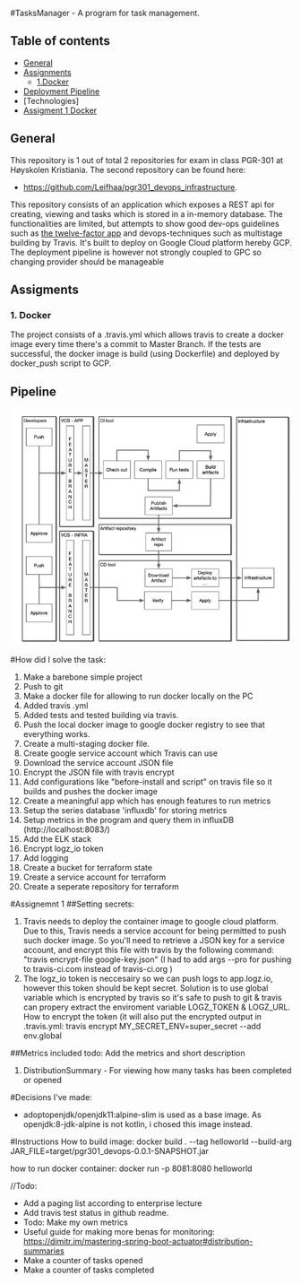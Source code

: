 #TasksManager - A program for task management.

 ## Table of contents
 * [General](#general)
 * [Assignments](#assigments)
    * [1.Docker](#1-docker)
 * [Deployment Pipeline ](#)
 * [Technologies]
 * [Assigment 1 Docker](#assignment-1-docker)
 
 ## General
 This repository is 1 out of total 2 repositories for exam in class PGR-301 at Høyskolen Kristiania.
 The second repository can be found here:
 * https://github.com/Leifhaa/pgr301_devops_infrastructure.
 
 This repository consists of an application which exposes a REST api for creating, viewing and tasks which is stored in a in-memory database. The functionalities are limited, but attempts to show good dev-ops guidelines such as [the twelve-factor app](https://12factor.net/ "12 factor app") and devops-techniques such as multistage building by Travis. It's built to deploy on Google Cloud platform hereby GCP. The deployment pipeline is however not strongly coupled to GPC so changing provider should be manageable
 
 ## Assigments
 
### 1. Docker
The project consists of a .travis.yml which allows travis to create a docker image every time there's a commit to Master Branch. If the tests are successful, the docker image is build (using Dockerfile) and deployed by docker_push script to GCP.


## Pipeline
![The build pipeline](https://github.com/Leifhaa/pgr301_devops/blob/main/docs/pipeline.png?raw=true)

#How did I solve the task:
1. Make a barebone simple project
2. Push to git
3. Make a docker file for allowing to run docker locally on the PC
4. Added travis .yml 
5. Added tests and tested building via travis.
6. Push the local docker image to google docker registry to see that everything works.
7. Create a multi-staging docker file.
8. Create google service account which Travis can use
9. Download the service account JSON file
10. Encrypt the JSON file with travis encrypt
11. Add configurations like "before-install and script" on travis file so it builds and pushes the docker image
12. Create a meaningful app which has enough features to run metrics
13. Setup the series database 'influxdb' for storing metrics
14. Setup metrics in the program and query them in influxDB (http://localhost:8083/)
15. Add the ELK stack
16. Encrypt logz_io token
17. Add logging
18. Create a bucket for terraform state
19. Create a service account for terraform
20. Create a seperate repository for terraform



#Assignemnt 1
##Setting secrets:
1. Travis needs to deploy the container image to google cloud platform. Due to this, Travis needs a service account for being permitted to push such docker image. So you'll need to retrieve a JSON key for a service account, and encrypt this file with travis by the following command:
"travis encrypt-file google-key.json" (I had to add args --pro for pushing to travis-ci.com instead of travis-ci.org )
2. The logz_io token is neccesairy so we can push logs to app.logz.io, however this token should be kept secret. Solution is to use global variable which is encrypted by travis
so it's safe to push to git & travis can propery extract the enviroment variable LOGZ_TOKEN & LOGZ_URL. How to encrypt the token (it will also put the encrypted output in .travis.yml:
travis encrypt MY_SECRET_ENV=super_secret --add env.global


##Metrics included
todo: Add the metrics and short description
1. DistributionSummary - For viewing how many tasks has been completed or opened



#Decisions I've made:
- adoptopenjdk/openjdk11:alpine-slim is used as a base image. As openjdk:8-jdk-alpine is not kotlin, i chosed this image instead.


#Instructions
How to build image:
docker build . --tag helloworld --build-arg JAR_FILE=target/pgr301_devops-0.0.1-SNAPSHOT.jar


how to run docker container:
docker run -p 8081:8080 helloworld

//Todo:
- Add a paging list according to enterprise lecture
- Add travis test status in github readme.
- Todo: Make my own metrics
- Useful guide for making more benas for monitoring: https://dimitr.im/mastering-spring-boot-actuator#distribution-summaries
- Make a counter of tasks opened
- Make a counter of tasks completed



